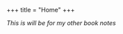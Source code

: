 +++
title = "Home"
+++

_This is will be for my other book notes_

<!-- Hey ! Welcome to the **Cocoa Enhanced theme**. Here are some articles : -->